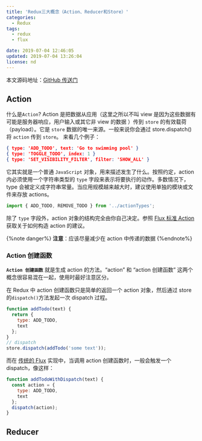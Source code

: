 ```yaml
---
title: 'Redux三大概念（Action、Reducer和Store）'
categories:
  - Redux
tags:
  - redux
  - flux

date: 2019-07-04 12:46:05
updated: 2019-07-04 13:26:04
license: nd
---
```


本文源码地址：[GitHub 传送门][3]

## Action

什么是`Action`? Action 是把数据从应用（这里之所以不叫 view 是因为这些数据有可能是服务器响应，用户输入或其它非 view 的数据 ）传到 `store` 的有效载荷（payload）。它是 `store` 数据的唯一来源。一般来说你会通过 store.dispatch() 将 `action` 传到 `store`。
来看几个例子：

```json
{ type: 'ADD_TODO', text: 'Go to swimming pool' }
{ type: 'TOGGLE_TODO', index: 1 }
{ type: 'SET_VISIBILITY_FILTER', filter: 'SHOW_ALL' }
```

它其实就是一个普通 `JavaScript` 对象，用来描述发生了什么。按照约定，action 内必须使用一个字符串类型的 `type` 字段来表示将要执行的动作。多数情况下，type 会被定义成字符串常量。当应用规模越来越大时，建议使用单独的模块或文件来存放 actions。

```js
import { ADD_TODO, REMOVE_TODO } from '../actionTypes';
```

除了 `type` 字段外，action 对象的结构完全由你自己决定。参照 [Flux 标准 Action][0] 获取关于如何构造 action 的建议。

{%note danger%}
**注意**：应该尽量减少在 action 中传递的数据
{%endnote%}

### Action 创建函数

**`Action 创建函数`** 就是生成 action 的方法。“action” 和 “action 创建函数” 这两个概念很容易混在一起，使用时最好注意区分。

在 Redux 中 action 创建函数只是简单的返回一个 action 对象，然后通过 store 的`dispatch()`方法发起一次 dispatch 过程。

```js
function addTodo(text) {
  return {
    type: ADD_TODO,
    text
  };
}
// dispatch
store.dispatch(addTodo('some text'));
```

而在 [传统的 Flux][1] 实现中，当调用 action 创建函数时，一般会触发一个 dispatch，像这样：

```js
function addTodoWithDispatch(text) {
  const action = {
    type: ADD_TODO,
    text
  };
  dispatch(action);
}
```

## Reducer

[0]: https://github.com/redux-utilities/flux-standard-action
[1]: http://facebook.github.io/flux
[3]: https://github.com/suchenrain/redux-wheel/tree/master/threeConcepts
